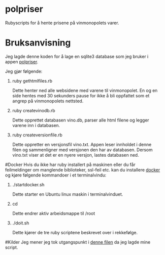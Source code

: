# polpriser
Rubyscripts for å hente prisene på vinmonopolets varer.

# Bruksanvisning
Jeg lagde denne koden for å lage en sqlite3 database som jeg bruker i appen
[polpriser](https://itunes.apple.com/us/app/polpriser-gratis/id877297213?mt=8).

Jeg gjør følgende:

1. ruby gethtmlfiles.rb

   Dette henter ned alle websidene med varene til vinmonopolet. En og en side hentes med
   30 sekunders pause for ikke å bli oppfattet som et angrep på vinmonopolets nettsted.

2. ruby createvinodb.rb
 
   Dette opprettet databasen vino.db, parser alle html filene og legger varene inn i databasen.

3. ruby createversionfile.rb
 
   Dette oppretter en versjonsfil vino.txt. Appen leser innholdet i denne filen og sammenligner
   med versjonen den har av databasen. Dersom vino.txt viser at det er en nyere versjon, lastes 
   databasen ned.

#Docker
Hvis du ikke har ruby installert på maskinen eller du får feilmeldinger om manglende biblioteker,
 ssl-feil etc. kan du installere [docker](hub.docker.com) og kjøre følgende kommandoer i et
 terminalvindu:
 
1. ./startdocker.sh
 
   Dette starter en Ubuntu linux maskin i terminalvinduet.
 
2. cd 
 
   Dette endrer aktiv arbeidsmappe til /root
 
3. ./doit.sh
 
   Dette kjører de tre ruby scriptene beskrevet over i rekkefølge.

#Kilder
Jeg mener jeg tok utgangspunkt i [denne filen](https://gist.github.com/evenv/3035416) da jeg lagde mine script.


